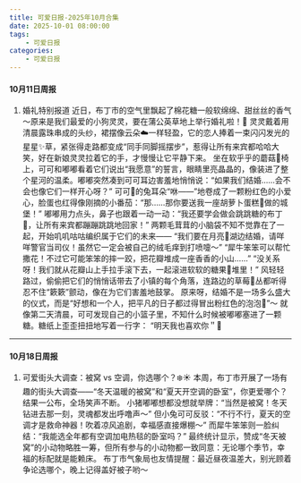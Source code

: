 ```yaml
---
title: 可爱日报-2025年10月合集
date: 2025-10-01 08:00:00
tags:
    - 可爱日报
categories:
    - 可爱日报
---
```

#### 10月11日周报
1. 婚礼特别报道
近日，布丁市的空气里飘起了棉花糖一般软绵绵、甜丝丝的香气～原来是我们最爱的小狗灵灵，要在蒲公英草地上举行婚礼啦！🎉
灵灵戴着用清晨露珠串成的头纱，裙摆像云朵☁️一样轻盈，它的恋人捧着一束闪闪发光的星星✨草，紧张得走路都变成“同手同脚摇摆步”，惹得让所有来宾都哈哈大笑，好在新娘灵灵拉着它的手，才慢慢让它平静下来。
坐在软乎乎的蘑菇🍄椅上，可可和嘟嘟看着它们说出“我愿意”的誓言，眼睛里亮晶晶的，像装进了整个星河的温柔。嘟嘟突然凑到可可耳边害羞地悄悄说：“如果我们结婚……会不会也像它们一样开心呀？”
可可🐰的兔耳朵“咻——”地卷成了一颗粉红色的小爱心，脸蛋也红得像刚摘的小番茄：“那……那你要送我一座胡萝卜蛋糕🍰做的城堡！”
嘟嘟用力点头，鼻子也跟着一动一动：“我还要学会做会跳跳糖的布丁🍮，让所有来宾都蹦蹦跳跳地回家！”
两颗毛茸茸的小脑袋不知不觉靠在了一起，开始叽叽咕咕编织属于它们的未来——
“我们要在月亮🌙湖边结婚，请咩咩警官当司仪！虽然它一定会被自己的绒毛痒到打喷嚏～”
“犀牛笨笨可以帮忙撒花！不过它可能笨笨的摔一跤，把花瓣堆成一座香香的小山……”
“没关系呀！我们就从花瓣山上手拉手滚下去，一起滚进软软的糖果🍬堆里！”
风轻轻路过，偷偷把它们的悄悄话带去了小镇的每个角落，连路边的草莓🍓丛都听得忍不住“簌簌”颤动，像在为它们害羞地鼓掌。
原来呀，结婚不是一场多么盛大的仪式，而是“好想和一个人，把平凡的日子都过得冒出粉红色的泡泡💐”～
就像第二天清晨，可可发现自己的小篮子里，不知什么时候被嘟嘟塞进了一颗糖。糖纸上歪歪扭扭地写着一行字：
“明天我也喜欢你＂💖


****

#### 10月18日周报
1. 可爱街头大调查：被窝 vs 空调，你选哪个？❄️☀️
本周，布丁市开展了一场有趣的街头大调查——“冬天温暖的被窝”和“夏天开空调的卧室”，你更爱哪个？结果一公布，全场笑声不断。
小猪嘟嘟想都没想就举牌：“当然是被窝！冬天钻进去那一刻，灵魂都发出呼噜声～”
但小兔可可反驳：“不行不行，夏天的空调才是救命神器！吹着凉风追剧，幸福感直接爆棚～”
而犀牛笨笨则一脸纠结：“我能选全年都有空调加电热毯的卧室吗？”
最终统计显示，赞成“冬天被窝”的小动物略胜一筹，但所有参与的小动物都一致同意：无论哪个季节，幸福的标配就是能赖床。
布丁市气象局也友情提醒：最近昼夜温差大，别光顾着争论选哪个，晚上记得盖好被子哟～